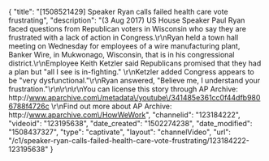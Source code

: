 {
    "title": "[1508521429] Speaker Ryan calls failed health care vote frustrating",
    "description": "(3 Aug 2017) US  House Speaker Paul Ryan faced questions from Republican voters in Wisconsin who say they are frustrated with a lack of action in Congress.\r\nRyan held a town hall meeting on Wednesday for employees of a wire manufacturing plant, Banker Wire, in Mukwonago, Wisconsin, that is in his congressional district.\r\nEmployee Keith Ketzler said Republicans promised that they had a plan but \"all I see is in-fighting.\" \r\nKetzler added Congress appears to be \"very dysfunctional.\"\r\nRyan answered, \"Believe me, I understand your frustration.\"\r\n\r\n\r\nYou can license this story through AP Archive: http:\/\/www.aparchive.com\/metadata\/youtube\/341485e361cc0f44dfb9806788f4726c \r\nFind out more about AP Archive: http:\/\/www.aparchive.com\/HowWeWork",
    "channelid": "123184222",
    "videoid": "123195638",
    "date_created": "1502274238",
    "date_modified": "1508437327",
    "type": "captivate",
    "layout": "channelVideo",
    "url": "\/c1\/speaker-ryan-calls-failed-health-care-vote-frustrating\/123184222-123195638"
}